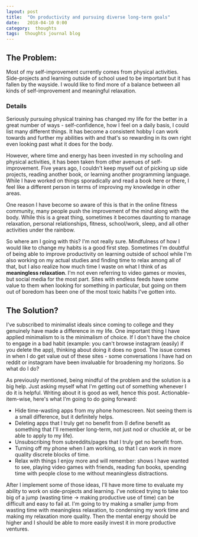```yaml
---
layout: post
title:  "On productivity and pursuing diverse long-term goals"
date:   2018-04-10 0:00
category:  thoughts
tags:  thoughts journal blog
---
```


## The Problem: 

Most of my self-improvement currently comes from physical activities. Side-projects and learning outside of school used to be important but it has fallen by the wayside. I would like to find more of a balance between all kinds of self-improvement and meaningful relaxation.

### Details

Seriously pursuing physical training has changed my life for the better in a great number of ways - self-confidence, how I feel on a daily basis, I could list many different things. It has become a consistent hobby I can work towards and further my abilities with and that's so rewarding in its own right even looking past what it does for the body.

However, where time and energy has been invested in my schooling and physical activities, it has been taken from other avenues of self-improvement. Five years ago, I couldn't keep myself out of picking up side projects, reading another book, or learning another programming language. While I have worked on things sporadically and read a book here or there, I feel like a different person in terms of improving my knowledge in other areas.

One reason I have become so aware of this is that in the online fitness community, many people push the improvement of the mind along with the body. While this is a great thing, sometimes it becomes daunting to manage relaxation, personal relationships, fitness, school/work, sleep, and all other activities under the rainbow.

So where am I going with this? I'm not really sure. Mindfulness of how I would like to change my habits is a good first step. Sometimes I'm doubtful of being able to improve productivity on learning outside of school while I'm also working on my actual studies and finding time to relax among all of that, but I also realize how much time I waste on what I think of as **meaningless relaxation**. I'm not even referring to video games or movies, but social media for the most part. Sites with endless feeds have some value to them when looking for something in particular, but going on them out of boredom has been one of the most toxic habits I've gotten into.

## The Solution?

I've subscribed to minimalist ideals since coming to college and they genuinely have made a difference in my life. One important thing I have applied minimalism to is the minimalism of choice. If I don't have the choice to engage in a bad habit (example: you can't browse instagram (easily) if you delete the app), thinking about doing it does no good. The issue comes in when I do get value out of these sites - some conversations I have had on reddit or instagram have been invaluable for broadening my horizons. So what do I do?

As previously mentioned, being mindful of the problem and the solution is a big help. Just asking myself what I'm getting out of something whenever I do it is helpful. Writing about it is good as well, hence this post. Actionable-item-wise, here's what I'm going to do going forward:

* Hide time-wasting apps from my phone homescreen. Not seeing them is a small difference, but it definitely helps.
* Deleting apps that I truly get no benefit from (I define benefit as something that I'll remember long-term, not just nod or chuckle at, or be able to apply to my life).
* Unsubscribing from subreddits/pages that I truly get no benefit from.
* Turning off my phone when I am working, so that I can work in more quality discrete blocks of time.
* Relax with things I enjoy more and will remember: shows I have wanted to see, playing video games with friends, reading fun books, spending time with people close to me without meaningless distractions.

After I implement some of those ideas, I'll have more time to evaluate my ability to work on side-projects and learning. I've noticed trying to take too big of a jump (wasting time -> making productive use of time) can be difficult and easy to fail at. I'm going to try making a smaller jump from wasting time with meaningless relaxation, to condensing my work time and making my relaxation more quality. Then the mental energy should be higher and I should be able to more easily invest it in more productive ventures.
